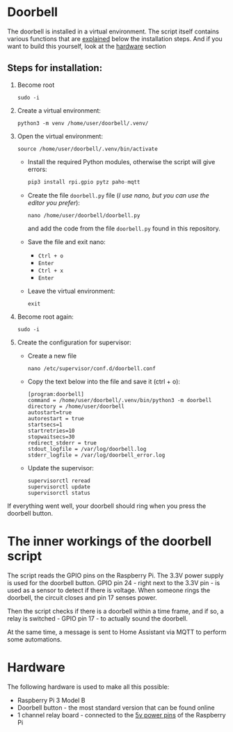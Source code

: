 # Doorbell

The doorbell is installed in a virtual environment. The script itself contains various functions that are [explained](#the-inner-workings-of-the-doorbell-script) below the installation steps. And if you want to build this yourself, look at the [hardware](#hardware) section

## Steps for installation:


1. Become root

	````shell
	sudo -i
	````

2. Create a virtual environment:

	````shell
	python3 -m venv /home/user/doorbell/.venv/
	````

3. Open the virtual environment:

	````shell
	source /home/user/doorbell/.venv/bin/activate
	````

	* Install the required Python modules, otherwise the script will give errors:

		````python
		pip3 install rpi.gpio pytz paho-mqtt
		````

	*  Create the file ````doorbell.py```` file (_I use nano, but you can use the editor you prefer_):

		````shell
		nano /home/user/doorbell/doorbell.py
		````

		and add the code from the file ````doorbell.py```` found in this repository.

	* Save the file and exit nano:

		- ````Ctrl + o````
		- ````Enter````
		- ````Ctrl + x````
		- ````Enter````

	* Leave the virtual environment:

		````shell
		exit
		````

8. Become root again:

	````shell
	sudo -i
	````

9. Create the configuration for supervisor:

	* Create a new file

		````shell
		nano /etc/supervisor/conf.d/doorbell.conf
		````

	* Copy the text below into the file and save it (ctrl + o):

		````
		[program:doorbell]
		command = /home/user/doorbell/.venv/bin/python3 -m doorbell
		directory = /home/user/doorbell
		autostart=true
		autorestart = true
		startsecs=1
		startretries=10
		stopwaitsecs=30
		redirect_stderr = true
		stdout_logfile = /var/log/doorbell.log
		stderr_logfile = /var/log/doorbell_error.log
		````

	* Update the supervisor:

		````shell
		supervisorctl reread
		supervisorctl update
		supervisorctl status
		````

If everything went well, your doorbell should ring when you press the doorbell button.

# The inner workings of the doorbell script

The script reads the GPIO pins on the Raspberry Pi. The 3.3V power supply is used for the doorbell button. GPIO pin 24 - right next to the 3.3V pin - is used as a sensor to detect if there is voltage. When someone rings the doorbell, the circuit closes and pin 17 senses power.

Then the script checks if there is a doorbell within a time frame, and if so, a relay is switched - GPIO pin 17 - to actually sound the doorbell.

At the same time, a message is sent to Home Assistant via MQTT to perform some automations.

# Hardware

The following hardware is used to make all this possible:

* Raspberry Pi 3 Model B
* Doorbell button - the most standard version that can be found online
* 1 channel relay board - connected to the [5v power pins](https://pinout.xyz/pinout/pin2_5v_power) of the Raspberry Pi
